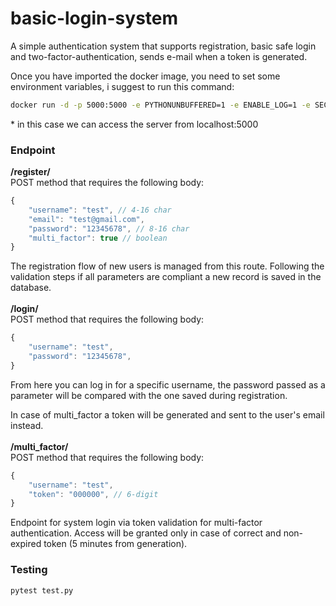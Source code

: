 # basic-login-system
A simple authentication system that supports registration, basic safe login and two-factor-authentication, sends e-mail when a token is generated.

Once you have imported the docker image, you need to set some environment variables, i suggest to run this command: 
```bash
docker run -d -p 5000:5000 -e PYTHONUNBUFFERED=1 -e ENABLE_LOG=1 -e SECRET_KEY=12345 -e SERVER_MAIL={your_gmail} -e SERVER_MAIL_PWD={your_gmail_password} basic-login-system
```

\* in this case we can access the server from localhost:5000
### Endpoint
**/register/**<br/>
POST method that requires the following body:
```javascript
{
    "username": "test", // 4-16 char
    "email": "test@gmail.com",
    "password": "12345678", // 8-16 char
    "multi_factor": true // boolean
}
```
The registration flow of new users is managed from this route. Following the validation steps if all parameters are compliant a new record is saved in the database.
<br/><br/>
**/login/**<br/>
POST method that requires the following body:
```javascript
{
    "username": "test",
    "password": "12345678",
}
```
From here you can log in for a specific username, the password passed as a parameter will be compared with the one saved during registration.

In case of multi_factor a token will be generated and sent to the user's email instead.
<br/><br/>
**/multi_factor/**<br/>
POST method that requires the following body:
```javascript
{
    "username": "test",
    "token": "000000", // 6-digit
}
```
 Endpoint for system login via token validation for multi-factor authentication. Access will be granted only in case of correct and non-expired token (5 minutes from generation).

### Testing
```bash
pytest test.py
```
